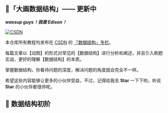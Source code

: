 ## 🌭「大画数据结构」—— 更新中

***wassup guys！我是 Edison！***

[![CSDN](https://gitee.com/LuvKobe/cloudimg/raw/master/img/202207312219961.svg+xml;charset=utf-8)](https://blog.csdn.net/m0_63325890/category_11437973.html)

本仓库所有教程均发布在 [CSDN](https://blog.csdn.net/m0_63325890?type=blog) 的 [「数据结构」专栏](https://blog.csdn.net/m0_63325890/category_11437973.html?spm=1001.2014.3001.5482)。

每篇文章以【动图】的形式对常见的【数据结构】进行分析和阐述，并且引入刷题实战，更好的理解【数据结构】的本质。

掌握数据结构，你看待问题的深度，解决问题的角度就会完全不一样。

希望这些内容能够让更多的小伙伴受益，不过，记得给我去 **Star** 一下下哟，听说 **Star** 的小伙伴都很帅呢。

## 🍹 数据结构初阶







